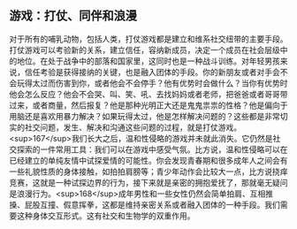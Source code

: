 ## 游戏：打仗、同伴和浪漫

对于所有的哺乳动物，包括人类，打仗游戏都是建立和维系社交纽带的主要手段。打仗游戏可以考验新的关系，建立信任，容纳新成员，决定一个成员在社会层级中的地位。在处于战争中的部落和国家里，这同时也是一种战斗训练。对年轻男孩来说，信任考验是获得接纳的关键，也是融入团体的手段。你的新朋友或者对手会不会玩得太过而伤害到你，或者他会不会停手？他有优势时会做什么？当你有优势时他会怎么反应？他会不会哭、叫、笑、吼、去找妈妈或者老师，把爸爸或者哥哥带过来，或者商量，然后报复？他是那种光明正大还是鬼鬼祟祟的性格？他是偏向于用脑还是喜欢用暴力解决？如果玩得太过，他是怎样解决问题的？这些都是非常切实的社交问题，发生、解决和沟通这些问题的过程，就是打仗游戏。&lt;sup&gt;167&lt;/sup&gt;我们长大之后，温和性侵略的游戏并未就此消失。它仍然是社交探索的一件常用工具：我们可以在游戏中感受气氛。比方说，温和性侵略可以在已经建立的单纯友情中试探爱情的可能性。你会发现青春期和很多成年人之间会有一些礼貌性质的身体接触，如拍拍肩膀等；青少年动作会比较大一点，比方说挠痒竞赛，这就是一种试探边界的行为，接下来就是亲密的拥抱爱抚了，那就毫无疑问是浪漫行为。&lt;sup&gt;168&lt;/sup&gt;成年男性和一些女性仍然会简单拍肩、互相推搡、屁股互撞、假意挥拳，这都是维持亲密关系或者融入团体的一种手段。我们需要这种身体交互形式。这有社交和生物学的双重作用。